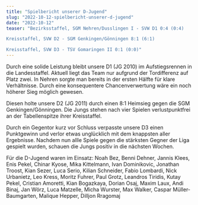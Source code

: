 ```yaml
---
title: "Spielbericht unserer D-Jugend"
slug: "2022-10-12-spielbericht-unserer-d-jugend"
date: "2022-10-12"
teaser: "Bezirksstaffel, SGM Nehren/Dusslingen I - SVW D1 0:4 (0:4)

Kreisstaffel, SVW D2 - SGM Genkingen/Gönningen 8:1 (6:1)

Kreisstaffel, SVW D3 - TSV Gomaringen II 0:1 (0:0)"
---
```

Durch eine solide Leistung bleibt unsere D1 (JG 2010) im Aufstiegsrennen in die Landesstaffel. Aktuell liegt das Team nur aufgrund der Tordifferenz auf Platz zwei. In Nehren sorgte man bereits in der ersten Hälfte für klare Verhältnisse. Durch eine konsequentere Chancenverwertung wäre ein noch höherer Sieg möglich gewesen.

Diesen holte unsere D2 (JG 2011) durch einen 8:1 Heimsieg gegen die SGM Genkingen/Gönningen. Die Jungs stehen nach vier Spielen verlustpunktfrei an der Tabellenspitze ihrer Kreisstaffel.

Durch ein Gegentor kurz vor Schluss verpasste unsere D3 einen Punktgewinn und verlor etwas unglücklich mit dem knappsten aller Ergebnisse. Nachdem nun allle Spiele gegen die stärksten Gegner der Liga gespielt wurden, schauen die Jungs positiv in die nächsten Wochen.

Für die D-Jugend waren im Einsatz: Noah Bez, Benni Dehner, Jannis Klees, Enis Pekel, Chinar Kyose, Mika Kittelmann, Ivan Dominikovic, Jonathan Troost, Kian Sezer, Luca Serio, Kilian Schneider, Fabio Lombardi, Nick Urbanietz, Leo Kress, Moritz Fuhrer, Paul Grotz, Leandros Tiridis, Kutay Pekel, Cristian Amoretti, Kian Bogazkaya, Dorian Osaj, Maxim Laux, Andi Binaj, Jan Wörz, Luca Matzelle, Micha Wurster, Max Walker, Caspar Müller-Baumgarten, Malique Hepper, Dilljon Rragomaj
